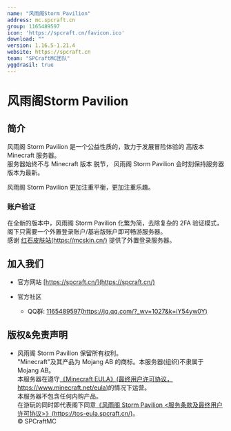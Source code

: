 ```yaml
---
name: "风雨阁Storm Pavilion"
address: mc.spcraft.cn
group: 1165489597
icon: 'https://spcraft.cn/favicon.ico'
download: ""
version: 1.16.5-1.21.4
website: https://spcraft.cn
team: "SPCraftMC团队"
yggdrasil: true
---
```

# 风雨阁Storm Pavilion

## 简介

风雨阁 Storm Pavilion 是一个公益性质的，致力于发展冒险体验的 高版本 Minecraft 服务器。  
服务器始终不与 Minecraft 版本 脱节， 风雨阁 Storm Pavilion 会时刻保持服务器版本为最新。  
  
风雨阁 Storm Pavilion 更加注重平衡，更加注重乐趣。

### 账户验证

在全新的版本中，风雨阁 Storm Pavilion 化繁为简，去除复杂的 2FA 验证模式，阁下只需要一个外置登录账户/基岩版账户即可畅游服务器。  
感谢 [红石皮肤站(https://mcskin.cn/)](https://mcskin.cn/) 提供了外置登录服务器。

## 加入我们

- 官方网站 [https://spcraft.cn/](https://spcraft.cn/)

- 官方社区
  - QQ群: [1165489597(https://jq.qq.com/?_wv=1027&k=iY54yw0Y)](https://jq.qq.com/?_wv=1027&k=iY54yw0Y)
 

## 版权&免责声明

* 风雨阁 Storm Pavilion 保留所有权利。  
"Minecraft"及其产品为 Mojang AB 的商标。本服务器(组织)不隶属于 Mojang AB。  
本服务器在遵守[《Minecraft EULA》(最终用户许可协议，https://www.minecraft.net/eula)](https://www.minecraft.net/eula)的情况下运营。  
本服务器不包含任何内购产品。  
在游玩的同时即代表阁下同意[《风雨阁 Storm Pavilion <服务条款及最终用户许可协议>》(https://tos-eula.spcraft.cn/)](https://tos-eula.spcraft.cn/)。  
© SPCraftMC
